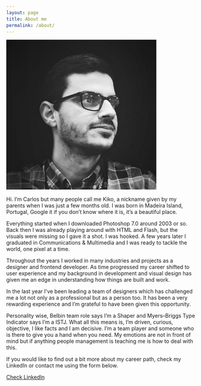 ```yaml
---
layout: page
title: About me
permalink: /about/
---
```

<div class="profile-picture">
  <img src="/assets/images/profile.jpg" alt="Carlos portrait">
</div>
<p>Hi. I’m Carlos but many people call me Kiko, a nickname given by my parents when I was just a few months old. I was born in Madeira Island, Portugal, Google it if you don’t know where it is, it’s a beautiful place.
</p>
<p>Everything started when I downloaded Photoshop 7.0 around 2003 or so. Back then I was already playing around with HTML and Flash, but the visuals were missing so I gave it a shot. I was hooked. A few years later I graduated in Communications & Multimedia and I was ready to tackle the world, one pixel at a time.
</p>
<p>Throughout the years I worked in many industries and projects as a designer and frontend developer. As time progressed my career shifted to user experience and my background in development and visual design has given me an edge in understanding how things are built and work.
</p>
<p>In the last year I’ve been leading a team of designers which has challenged me a lot not only as a professional but as a person too. It has been a very rewarding experience and I’m grateful to have been given this opportunity.
</p>
<p>Personality wise, Belbin team role says I’m a Shaper and Myers–Briggs Type Indicator says I’m a ISTJ. What all this means is, I’m driven, curious, objective, I like facts and I am decisive. I’m a team player and someone who is there to give you a hand when you need. My emotions are not in front of mind but if anything people management is teaching me is how to deal with this.
</p>
<p>If you would like to find out a bit more about my career path, check my LinkedIn or contact me using the form below.
</p>
<p><a class="button color-change" href="https://www.linkedin.com/in/carlosjgsousa">Check LinkedIn</a></p>
